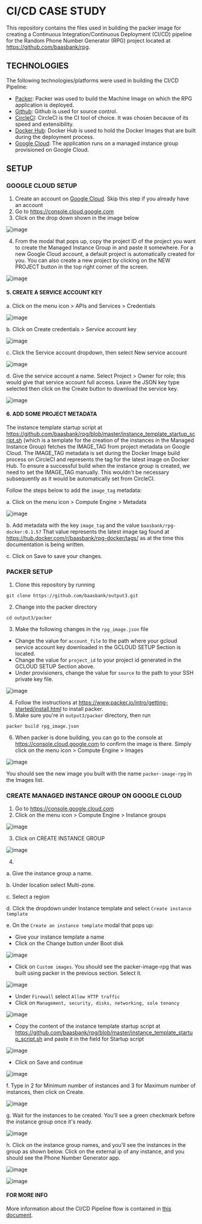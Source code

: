 # CI/CD CASE STUDY

This repository contains the files used in building the packer image for creating a Continuous Integration/Continuous Deployment (CI/CD) pipeline for the Random Phone Number Generator (RPG) project located at https://github.com/baasbank/rpg.


## TECHNOLOGIES

The following technologies/platforms were used in building the CI/CD Pipeline:
  * [Packer](https://packer.io/): Packer was used to build the Machine Image on which the RPG application is deployed.
  * [Github](https://github.com): Github is used for source control.
  * [CircleCI](https://circleci.com/): CircleCI is the CI tool of choice. It was chosen because of its speed and extensibility.
  * [Docker Hub](https://hub.docker.com): Docker Hub is used to hold the Docker Images that are built during the deployment      process.
  * [Google Cloud](https://cloud.google.com): The application runs on a managed instance group provisioned on Google Cloud.

## SETUP

### GOOGLE CLOUD SETUP

1. Create an account on [Google Cloud](https://cloud.google.com). Skip this step if you already have an account
2. Go to https://console.cloud.google.com
3. Click on the drop down shown in the image below


![image](https://user-images.githubusercontent.com/26189554/49220833-8afaa380-f3d7-11e8-8d3e-9db09f49d57c.png)


4. From the modal that pops up, copy the project ID of the project you want to create the Managed Instance Group in and paste it somewhere.
For a new Google Cloud account, a default project is automatically created for you. 
You can also create a new project by clicking on the NEW PROJECT button in the top right corner of the screen.


![image](https://user-images.githubusercontent.com/26189554/49221450-77e8d300-f3d9-11e8-86fe-065acf6ab651.png)

#### 5. CREATE A SERVICE ACCOUNT KEY
a. Click on the menu icon > APIs and Services > Credentials

![image](https://user-images.githubusercontent.com/26189554/49341115-5130d380-f649-11e8-8ece-6e5d10b86d38.png)

b. Click on Create credentials > Service account key

![image](https://user-images.githubusercontent.com/26189554/49341187-390d8400-f64a-11e8-9485-725f57dbb85d.png)

c. Click the Service account dropdown, then select New service account

![image](https://user-images.githubusercontent.com/26189554/49341240-e7b1c480-f64a-11e8-8a44-3a849a2ce798.png)


d. Give the service account a name. Select Project > Owner for role; this would give that service account full access.
Leave the JSON key type selected then click on the Create button to download the service key.

![image](https://user-images.githubusercontent.com/26189554/49341305-ad94f280-f64b-11e8-9e64-a7ef0eeb59b2.png)

#### 6. ADD SOME PROJECT METADATA
The instance template startup script at https://github.com/baasbank/rpg/blob/master/instance_template_startup_script.sh (which is a template for the creation of the instances in the Managed Instance Group) fetches the IMAGE_TAG from project metadata on Google Cloud. The IMAGE_TAG metadata is set during the Docker Image build process on CircleCI and represents the tag for the latest image on Docker Hub.
To ensure a successful build when the instance group is created, we need to set the IMAGE_TAG manually. This wouldn't be necessary subsequently as it would be automatically set from CircleCI.

Follow the steps below to add the `image_tag` metadata:

a. Click on the menu icon > Compute Engine > Metadata

![image](https://user-images.githubusercontent.com/26189554/49341434-8dfec980-f64d-11e8-9c31-0ca5bc81ce1c.png)


b. Add metadata with the key `image_tag` and the value `baasbank/rpg-docker:0.1.57`
That value represents the latest image tag found at https://hub.docker.com/r/baasbank/rpg-docker/tags/ as at the time this documentation is being written.

c. Click on Save to save your changes.


### PACKER SETUP

1. Clone this repository by running 
  ```GIT CLONE
  git clone https://github.com/baasbank/output3.git
  ```
2. Change into the packer directory
  ```CHANGE DIRECTORY
  cd output3/packer
  ```
3. Make the following changes in the `rpg_image.json` file
  * Change the value for `account_file` to the path where your gcloud service account key downloaded in the GCLOUD SETUP Section is located.
  * Change the value for `project_id` to your project id generated in the GCLOUD SETUP Section above.
  * Under provisioners, change the value for `source` to the path to your SSH private key file.
  
  ![image](https://user-images.githubusercontent.com/26189554/49428459-6c652580-f7a6-11e8-92d2-c46a23b2430d.png)


4. Follow the instructions at https://www.packer.io/intro/getting-started/install.html to install packer.
5. Make sure you're in `output3/packer` directory, then run 
  ```PACKER
  packer build rpg_image.json
  ```
  
6. When packer is done building, you can go to the console at https://console.cloud.google.com to confirm the image is there.
Simply click on the menu icon > Compute Engine > Images

![image](https://user-images.githubusercontent.com/26189554/49372619-91e92500-f6fb-11e8-9bb6-d70efe08dc20.png)

You should see the new image you built with the name `packer-image-rpg` in the Images list.


### CREATE MANAGED INSTANCE GROUP ON GOOGLE CLOUD

1. Go to https://console.google.cloud.com
2. Click on the menu icon > Compute Engine > Instance groups

![image](https://user-images.githubusercontent.com/26189554/49458643-8413cc80-f7ed-11e8-9b96-dd3f5d19cd39.png)

3. Click on CREATE INSTANCE GROUP

![image](https://user-images.githubusercontent.com/26189554/49431413-ba315c00-f7ad-11e8-9f6f-ea6a7419cafe.png)


4. 
 a. Give the instance group a name.


 b. Under location select Multi-zone.


 c. Select a region


 d. Click the dropdown under Instance template and select `Create instance template`


 e. On the `Create an instance template` modal that pops up:
  * Give your instance template a name
  * Click on the Change button under Boot disk
 
  ![image](https://user-images.githubusercontent.com/26189554/49432237-83f4dc00-f7af-11e8-9492-41e52bb1415a.png)
 
 
  * Click on `Custom images`. You should see the packer-image-rpg that was built using packer in the previous section. Select it.
 
  ![image](https://user-images.githubusercontent.com/26189554/49433036-55780080-f7b1-11e8-8dc8-1aa011f38583.png)


  * Under `Firewall` select `Allow HTTP traffic`
  * Click on ` Management, security, disks, networking, sole tenancy `

  ![image](https://user-images.githubusercontent.com/26189554/49433314-02eb1400-f7b2-11e8-8c07-152de92e19d3.png)

  * Copy the content of the instance template startup script at https://github.com/baasbank/rpg/blob/master/instance_template_startup_script.sh and paste it in the field for Startup script

  ![image](https://user-images.githubusercontent.com/26189554/49433631-c370f780-f7b2-11e8-99f5-82588cd0b4cb.png)


  * Click on Save and continue

  ![image](https://user-images.githubusercontent.com/26189554/49433891-4eea8880-f7b3-11e8-99e1-5249a30e745a.png)

f. Type in 2 for Minimum number of instances and 3 for Maximum number of instances, then click on Create.


![image](https://user-images.githubusercontent.com/26189554/49434147-cf10ee00-f7b3-11e8-9b52-aa1eaf4c405c.png)

g. Wait for the instances to be created. You'll see a green checkmark before the instance group once it's ready.

![image](https://user-images.githubusercontent.com/26189554/49434677-ffa55780-f7b4-11e8-8105-96018dff702b.png)

h. Click on the instance group names, and you'll see the instances in the group as shown below. Click on the external ip of any instance, and you should see the Phone Number Generator app.

![image](https://user-images.githubusercontent.com/26189554/49435024-ec46bc00-f7b5-11e8-95aa-9727263be305.png)

![image](https://user-images.githubusercontent.com/26189554/49457011-5e38f880-f7ea-11e8-83a7-cf1979fd43f6.png)


#### FOR MORE INFO
More information about the CI/CD Pipeline flow is contained in [this document](https://docs.google.com/document/d/1QpOjmuoU_4iIRpdXwhQX_xCqe6CDJeCM8xbYP0hABKs/edit?usp=sharing).

